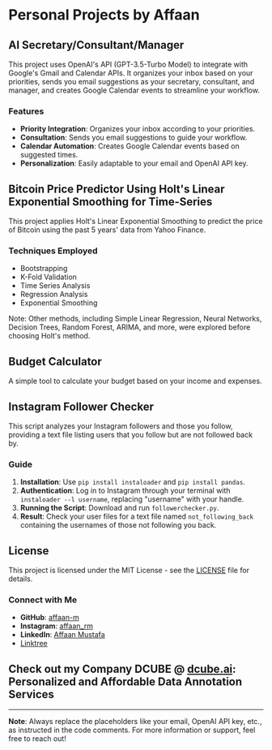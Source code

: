 # Personal Projects by Affaan

## AI Secretary/Consultant/Manager

This project uses OpenAI's API (GPT-3.5-Turbo Model) to integrate with Google's Gmail and Calendar APIs. It organizes your inbox based on your priorities, sends you email suggestions as your secretary, consultant, and manager, and creates Google Calendar events to streamline your workflow.

### Features

- **Priority Integration**: Organizes your inbox according to your priorities.
- **Consultation**: Sends you email suggestions to guide your workflow.
- **Calendar Automation**: Creates Google Calendar events based on suggested times.
- **Personalization**: Easily adaptable to your email and OpenAI API key.

## Bitcoin Price Predictor Using Holt's Linear Exponential Smoothing for Time-Series

This project applies Holt's Linear Exponential Smoothing to predict the price of Bitcoin using the past 5 years' data from Yahoo Finance.

### Techniques Employed

- Bootstrapping
- K-Fold Validation
- Time Series Analysis
- Regression Analysis
- Exponential Smoothing

Note: Other methods, including Simple Linear Regression, Neural Networks, Decision Trees, Random Forest, ARIMA, and more, were explored before choosing Holt's method.

## Budget Calculator

A simple tool to calculate your budget based on your income and expenses.

## Instagram Follower Checker

This script analyzes your Instagram followers and those you follow, providing a text file listing users that you follow but are not followed back by.

### Guide

1. **Installation**: Use `pip install instaloader` and `pip install pandas`.
2. **Authentication**: Log in to Instagram through your terminal with `instaloader --l username`, replacing "username" with your handle.
3. **Running the Script**: Download and run `followerchecker.py`.
4. **Result**: Check your user files for a text file named `not_following_back` containing the usernames of those not following you back.

## License

This project is licensed under the MIT License - see the [LICENSE](LICENSE) file for details.


### Connect with Me

- **GitHub**: [affaan-m](https://github.com/affaan-m)
- **Instagram**: [affaan_rm](https://www.instagram.com/affaan_rm/)
- **LinkedIn**: [Affaan Mustafa](https://www.linkedin.com/in/affaanmustafa/)
- [Linktree](https://linqapp.com/affaan_mustafa?r=link)

## Check out my Company DCUBE @ [dcube.ai](https://dcube.ai): Personalized and Affordable Data Annotation Services

---

**Note**: Always replace the placeholders like your email, OpenAI API key, etc., as instructed in the code comments. For more information or support, feel free to reach out!
